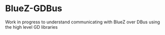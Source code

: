 # BlueZ-GDBus

Work in progress to understand communicating with BlueZ over DBus using the high level GD libraries
